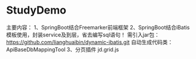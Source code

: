 # StudyDemo
主要内容：
1、SpringBoot结合Freemarker前端框架
2、SpringBoot结合iBatis模板使用，封装service及到层，省去编写sql语句！
   需引入jar包：https://github.com/lianghuaibin/dynamic-ibatis.git
   自动生成代码类：ApiBaseDbMappingTool
3、分页插件 jd.grid.js